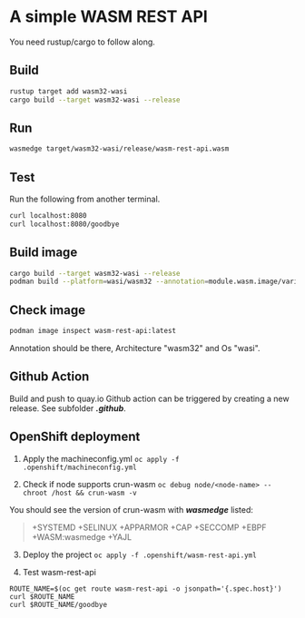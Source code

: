 # A simple WASM REST API

You need rustup/cargo to follow along.

## Build

```bash
rustup target add wasm32-wasi
cargo build --target wasm32-wasi --release
```

## Run

```bash
wasmedge target/wasm32-wasi/release/wasm-rest-api.wasm
```

## Test

Run the following from another terminal.

```bash
curl localhost:8080
curl localhost:8080/goodbye
```

## Build image

```bash
cargo build --target wasm32-wasi --release
podman build --platform=wasi/wasm32 --annotation=module.wasm.image/variant=compat -t wasm-rest-api .
```

## Check image

```bash
podman image inspect wasm-rest-api:latest
```

Annotation should be there, Architecture "wasm32" and Os "wasi".

## Github Action

Build and push to quay.io Github action can be triggered by creating a new release. See subfolder ***.github***.

## OpenShift deployment

1. Apply the machineconfig.yml
`oc apply -f .openshift/machineconfig.yml`

2. Check if node supports crun-wasm
`oc debug node/<node-name> -- chroot /host && crun-wasm -v`

You should see the version of crun-wasm with ***wasmedge*** listed:
> +SYSTEMD +SELINUX +APPARMOR +CAP +SECCOMP +EBPF +WASM:wasmedge +YAJL

3. Deploy the project
`oc apply -f .openshift/wasm-rest-api.yml`

4. Test wasm-rest-api

```
ROUTE_NAME=$(oc get route wasm-rest-api -o jsonpath='{.spec.host}')
curl $ROUTE_NAME
curl $ROUTE_NAME/goodbye
```
